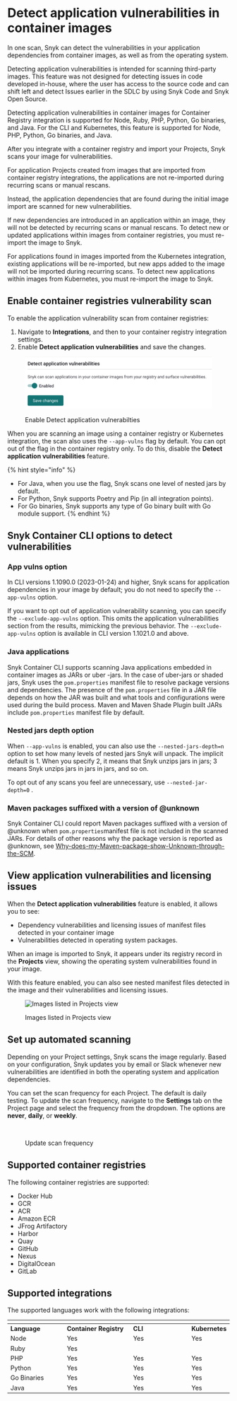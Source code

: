 # Detect application vulnerabilities in container images

In one scan, Snyk can detect the vulnerabilities in your application dependencies from container images, as well as from the operating system.

Detecting application vulnerabilities is intended for scanning third-party images. This feature was not designed for detecting issues in code developed in-house, where the user has access to the source code and can shift left and detect Issues earlier in the SDLC by using Snyk Code and Snyk Open Source.

Detecting application vulnerabilities in container images for Container Registry integration is supported for Node, Ruby, PHP, Python, Go binaries, and Java. For the CLI and Kubernetes, this feature is supported for Node, PHP, Python, Go binaries, and Java.

After you integrate with a container registry and import your Projects, Snyk scans your image for vulnerabilities.

For application Projects created from images that are imported from container registry integrations, the applications are not re-imported during recurring scans or manual rescans.

Instead, the application dependencies that are found during the initial image import are scanned for new vulnerabilities.

If new dependencies are introduced in an application within an image, they will not be detected by recurring scans or manual rescans. To detect new or updated applications within images from container registries, you must re-import the image to Snyk.

For applications found in images imported from the Kubernetes integration, existing applications will be re-imported, but new apps added to the image will not be imported during recurring scans. To detect new applications within images from Kubernetes, you must re-import the image to Snyk.

## Enable container registries vulnerability scan

To enable the application vulnerability scan from container registries:

1. Navigate to **Integrations**, and then to your container registry integration settings.
2. Enable **Detect application vulnerabilities** and save the changes.

<figure><img src="../../../.gitbook/assets/integration_settings_enable_detect_app_vulns.png" alt="Toggle Enable "><figcaption><p>Enable Detect application vulnerabilties</p></figcaption></figure>

When you are scanning an image using a container registry or Kubernetes integration, the scan also uses the `--app-vulns` flag by default. You can opt out of the flag in the container registry only. To do this, disable the **Detect application vulnerabilities** feature.

{% hint style="info" %}
* For Java, when you use the flag, Snyk scans one level of nested jars by default.
* For Python, Snyk supports Poetry and Pip (in all integration points).
* For Go binaries, Snyk supports any type of Go binary built with Go module support.
{% endhint %}

## Snyk Container CLI options to detect vulnerabilities

### App vulns option

In CLI versions 1.1090.0 (2023-01-24) and higher, Snyk scans for application dependencies in your image by default; you do not need to specify the `--app-vulns` option.

If you want to opt out of application vulnerability scanning, you can specify the `--exclude-app-vulns` option. This omits the application vulnerabilities section from the results, mimicking the previous behavior. The `--exclude-app-vulns` option is available in CLI version 1.1021.0 and above.

### Java applications

Snyk Container CLI supports scanning Java applications embedded in container images as JARs or uber -jars. In the case of uber-jars or shaded jars, Snyk uses the `pom.properties` manifest file to resolve package versions and dependencies. The presence of the `pom.properties` file in a JAR file depends on how the JAR was built and what tools and configurations were used during the build process.  Maven and Maven Shade Plugin built JARs include `pom.properties` manifest file by default.&#x20;

### Nested jars depth option

When `--app-vulns` is enabled, you can also use the `--nested-jars-depth=n` option to set how many levels of nested jars Snyk will unpack. The implicit default is 1. When you specify 2, it means that Snyk unzips jars in jars; 3 means Snyk unzips jars in jars in jars, and so on.

To opt out of any scans you feel are unnecessary, use `--nested-jar-depth=0` .

### Maven packages suffixed with a version of @unknown

&#x20;Snyk Container CLI could report Maven packages suffixed with a version of @unknown when `pom.properties`manifest file is not included in the scanned JARs. For details of other reasons why the package version is reported as @unknown, see  [Why-does-my-Maven-package-show-Unknown-through-the-SCM](https://support.snyk.io/hc/en-us/articles/4934749708829-Why-does-my-Maven-package-show-Unknown-through-the-SCM).&#x20;

## View application vulnerabilities and licensing issues

When the **Detect application vulnerabilities** feature is enabled, it allows you to see:

* Dependency vulnerabilities and licensing issues of manifest files detected in your container image
* Vulnerabilities detected in operating system packages.

When an image is imported to Snyk, it appears under its registry record in the **Projects** view, showing the operating system vulnerabilities found in your image.

With this feature enabled, you can also see nested manifest files detected in the image and their vulnerabilities and licensing issues.

<figure><img src="../../../.gitbook/assets/mceclip2 (1) (1) (1) (3) (3) (4) (6) (1) (1) (1) (1) (1) (1) (1) (1) (1) (1) (1) (1) (1) (1) (1) (1) (1) (1) (1) (1) (1) (1) (1) (1) (1) (1) (1) (1) (1) (1) (1) (1) (1) (1) (1) (1) (1) (1) (1) (1) (1) (1) (1) (1) (1) (1) (1) (1) (1) (1) (1) (1) ( (31).png" alt="Images listed in Projects view"><figcaption><p>Images listed in Projects view</p></figcaption></figure>

## Set up automated scanning

Depending on your Project settings, Snyk scans the image regularly. Based on your configuration, Snyk updates you by email or Slack whenever new vulnerabilities are identified in both the operating system and application dependencies.

You can set the scan frequency for each Project. The default is daily testing. To update the scan frequency, navigate to the **Settings** tab on the Project page and select the frequency from the dropdown. The options are **never**, **daily**, or **weekly**.

<figure><img src="../../../.gitbook/assets/scan_frequency.png" alt=""><figcaption><p>Update scan frequency</p></figcaption></figure>

## **Supported container registries**

The following container registries are supported:&#x20;

* Docker Hub
* GCR
* ACR
* Amazon ECR
* JFrog Artifactory
* Harbor
* Quay
* GitHub
* Nexus
* DigitalOcean
* GitLab

## **Supported integrations**

The supported languages work with the following integrations:

<table data-header-hidden><thead><tr><th width="133"></th><th width="165"></th><th width="157"></th><th></th></tr></thead><tbody><tr><td><strong>Language</strong></td><td><strong>Container Registry</strong></td><td><strong>CLI</strong></td><td><strong>Kubernetes</strong></td></tr><tr><td>Node</td><td>Yes</td><td>Yes</td><td>Yes</td></tr><tr><td>Ruby</td><td>Yes</td><td></td><td></td></tr><tr><td>PHP</td><td>Yes</td><td>Yes</td><td>Yes</td></tr><tr><td>Python</td><td>Yes</td><td>Yes</td><td>Yes</td></tr><tr><td>Go Binaries</td><td>Yes</td><td>Yes</td><td>Yes</td></tr><tr><td>Java</td><td>Yes</td><td>Yes</td><td>Yes</td></tr></tbody></table>
